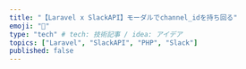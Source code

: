 ```yaml
---
title: "【Laravel x SlackAPI】モーダルでchannel_idを持ち回る"
emoji: "🐙"
type: "tech" # tech: 技術記事 / idea: アイデア
topics: ["Laravel", "SlackAPI", "PHP", "Slack"]
published: false
---
```

